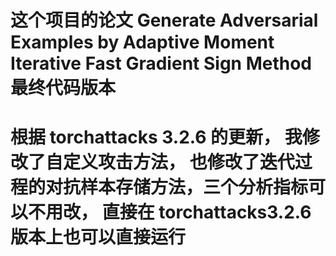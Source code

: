 # 这个项目的论文 Generate Adversarial Examples by Adaptive Moment Iterative Fast Gradient Sign Method 最终代码版本
# 根据 torchattacks 3.2.6 的更新， 我修改了自定义攻击方法， 也修改了迭代过程的对抗样本存储方法，三个分析指标可以不用改， 直接在 torchattacks3.2.6 版本上也可以直接运行
